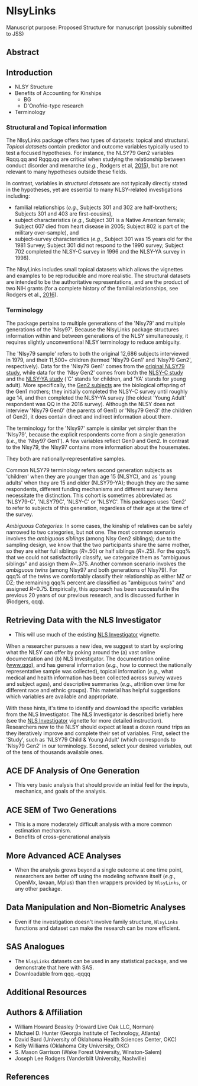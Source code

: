 NlsyLinks
====================================================

Manuscript purpose: Proposed Structure for manuscript (possibly submitted to JSS)

Abstract
----------------------------------------------------

Introduction
----------------------------------------------------

* NLSY Structure
* Benefits of Accounting for Kinships
    * BG
    * D'Onofrio-type research
* Terminology

### Structural and Topical information

The NlsyLinks package offers two types of datasets: topical and structural.  *Topical datasets* contain predictor and outcome variables typically used to test a focused hypotheses.  For instance, the NLSY79 Gen2 variables Rqqq.qq and Rqqq.qq are critical when studying the relationship between conduct disorder and menarche (*e.g.*, Rodgers et al, [2015](http://link.springer.com/article/10.1007/s10519-014-9676-4)), but are not relevant to many hypotheses outside these fields.

In contrast, variables in *structural datasets* are not typically directly stated in the hypotheses, yet are essential to many NLSY-related investigations including:

* familial relationships (*e.g.*, Subjects 301 and 302 are half-brothers; Subjects 301 and 403 are first-cousins),
* subject characteristics (*e.g.*, Subject 301 is a Native American female; Subject 607 died from heart disease in 2005; Subject 802 is part of the military over-sample), and
* subject-survey characteristics (*e.g.*, Subject 301 was 15 years old for the 1981 Survey; Subject 301 did not respond to the 1990 survey; Subject 702 completed the NLSY-C survey in 1996 and the NLSY-YA survey in 1998).

The NlsyLinks includes small topical datasets which allows the vignettes and examples to be reproducible and more realistic.  The structural datasets are intended to be the authoritative representations, and are the product of two NIH grants (for a complete history of the familial relationships, see Rodgers et al., [2016](http://link.springer.com/article/10.1007%2Fs10519-016-9785-3)).

### Terminology

The package pertains to multiple generations of the 'Nlsy79' and multiple generations of the 'Nlsy97'.  Because the NlsyLinks package structures information within and between generations of the NLSY simultaneously, it requires slightly unconventional NLSY terminology to reduce ambiguity.

The 'Nlsy79 sample' refers to both the original 12,686 subjects interviewed in 1979, and their 11,500+ children (termed 'Nlsy79 Gen1' and 'Nlsy79 Gen2', respectively).  Data for the 'Nlsy79 Gen1' comes from the [original NLSY79 study](https://www.nlsinfo.org/content/cohorts/nlsy79), while data for the 'Nlsy Gen2' comes from both the [NLSY-C study]() and the [NLSY-YA study]() ('C' stands for children, and 'YA' stands for young adult).  More specifically, the [Gen2 subjects](https://www.nlsinfo.org/content/cohorts/nlsy79-children) are the biological offspring of the Gen1 mothers; they initially completed the NLSY-C survey until roughly age 14, and then completed the NLSY-YA survey (the oldest 'Young Adult' respondent was QQ in the 2016 survey).  Although the NLSY does not interview 'Nlsy79 Gen0' (the parents of Gen1) or 'Nlsy79 Gen3' (the children of Gen2), it does contain direct and indirect information about them.

The terminology for the 'Nlsy97' sample is similar yet simpler than the 'Nlsy79', because the explicit respondents come from a single generation (*i.e.*, the 'Nlsy97 Gen1').  A few variables reflect Gen0 and Gen2.  In contrast to the Nlsy79, the Nlsy97 contains more information about the housemates.

They both are nationally-representative samples.

Common NLSY79 terminology refers second generation subjects as 'children' when they are younger than age 15 (NLSYC), and as 'young adults' when they are 15 and older (NLSY79-YA); though they are the same respondents, different funding mechanisms and different survey items necessitate the distinction.  This cohort is sometimes abbreviated as 'NLSY79-C', 'NLSY79C', 'NLSY-C' or 'NLSYC'. This packages uses 'Gen2' to refer to subjects of this generation, regardless of their age at the time of the survey.

*Ambiguous Categories*: In some cases, the kinship of relatives can be safely narrowed to two categories, but not one.  The most common scenario involves the *ambiguous siblings* (among Nlsy Gen2 siblings); due to the sampling design, we know that the two participants share the same mother, so they are either full siblings (*R*=.50) or half siblings (*R*=.25).  For the qqq% that we could not satisfactorily classify, we categorize them as "ambiguous siblings" and assign them *R*=.375.  Another common scenario involves the *ambiguous twins* (among Nlsy97 and both generations of Nlsy79).  For qqq% of the twins we comfortably classify their relationship as either MZ or DZ; the remaining qqq% percent are classified as "ambiguous twins" and assigned *R*=0.75.  Empirically, this approach has been successful in the previous 20 years of our previous research, and is discussed further in (Rodgers, qqq).

Retrieving Data with the NLS Investigator
----------------------------------------------------

* This will use much of the existing [NLS Investigator](https://nlsy-links.github.io/NlsyLinks/docs/articles/nls-investigator.html) vignette.

When a researcher pursues a new idea, we suggest to start by exploring what the NLSY can offer by poking around the (a) vast online documentation and (b) NLS Investigator.  The documentation online (www.qqq), and has general information (*e.g.*, how to connect the nationally representative sample was collected), topical information (*e.g.*, what medical and health information has been collected across survey waves and subject ages), and descriptive summaries (*e.g.*, attrition over time for different race and ethnic groups).  This material has helpful suggestions which variables are available and appropriate.

With these hints, it's time to identify and download the specific variables from the NLS Investigator.  The NLS Investigator is described briefly here (see the [NLS Investigator](https://github.com/nlsy-links/NlsyLinks/blob/master/inst/doc/NlsInvestigator.pdf) vignette for more detailed instruction).  Researchers new to the NLSY should expect at least a dozen round trips as they iteratively improve and complete their set of variables.  First, select the 'Study', such as 'NLSY79 Child & Young Adult' (which corresponds to 'Nlsy79 Gen2' in our terminology.  Second, select your desired variables, out of the tens of thousands available ones.

ACE DF Analysis of One Generation
----------------------------------------------------

* This very basic analysis that should provide an initial feel for the inputs, mechanics, and goals of the analysis.

ACE SEM of Two Generations
----------------------------------------------------

* This is a more moderately difficult analysis with a more common estimation mechanism.
* Benefits of cross-generational analysis

More Advanced ACE Analyses
----------------------------------------------------

* When the analysis grows beyond a single outcome at one time point, researchers are better off using the modeling software itself (*e.g.*, OpenMx, lavaan, Mplus) than then wrappers provided by `NlsyLinks`, or any other package.

Data Manipulation and Non-Biometric Analyses
----------------------------------------------------

* Even if the investigation doesn't involve family structure, `NlsyLinks` functions and dataset can make the research can be more efficient.

SAS Analogues
----------------------------------------------------

* The `NlsyLinks` datasets can be used in any statistical package, and we demonstrate that here with SAS.
* Downloadable from qqq.-qqqq

Additional Resources
----------------------------------------------------

Authors & Affiliation
----------------------------------------------------

* William Howard Beasley (Howard Live Oak LLC, Norman)
* Michael D. Hunter (Georgia Institute of Technology, Atlanta)
* David Bard (University of Oklahoma Health Sciences Center, OKC)
* Kelly Williams (Oklahoma City University, OKC)
* S. Mason Garrison (Wake Forest University, Winston-Salem)
* Joseph Lee Rodgers (Vanderbilt University, Nashville)

References
----------------------------------------------------

<!--stackedit_data:
eyJoaXN0b3J5IjpbMTc2NzI4MTE3MCwxMTc2NzUzODgzLC02Mz
cwMTYwMDMsODE4MTU5NTYwXX0=
-->
